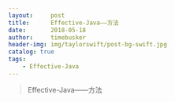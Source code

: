 ```yaml
---
layout:     post
title:      Effective-Java——方法
date:       2018-05-18
author:     timebusker
header-img: img/taylorswift/post-bg-swift.jpg
catalog: true
tags:
    - Effective-Java
---
```


> Effective-Java——方法

> 

### 